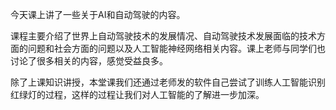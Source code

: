 今天课上讲了一些关于AI和自动驾驶的内容。

课程主要介绍了世界上自动驾驶技术的发展情况、自动驾驶技术发展面临的技术方面的问题和社会方面的问题以及人工智能神经网络相关内容。课上老师与同学们也讨论了很多相关的内容，感觉受益良多。

除了上课知识讲授，本堂课我们还通过老师发的软件自己尝试了训练人工智能识别红绿灯的过程，这样的过程让我们对人工智能的了解进一步加深。

